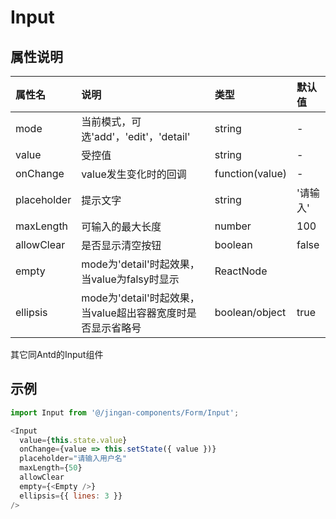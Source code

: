 # Input

## 属性说明

| 属性名 | 说明 | 类型 | 默认值 |
| :- | :- | :- | :- |
| mode | 当前模式，可选'add'，'edit'，'detail' | string | - |
| value | 受控值 | string | - |
| onChange | value发生变化时的回调 | function(value) | - |
| placeholder | 提示文字 | string | '请输入' |
| maxLength | 可输入的最大长度 | number | 100 |
| allowClear | 是否显示清空按钮 | boolean | false |
| empty | mode为'detail'时起效果，当value为falsy时显示 | ReactNode | <EmptyText /> |
| ellipsis | mode为'detail'时起效果，当value超出容器宽度时是否显示省略号 | boolean/object  | true |
其它同Antd的Input组件

## 示例

```js
import Input from '@/jingan-components/Form/Input';

<Input
  value={this.state.value}
  onChange={value => this.setState({ value })}
  placeholder="请输入用户名"
  maxLength={50}
  allowClear
  empty={<Empty />}
  ellipsis={{ lines: 3 }}
/>
```
